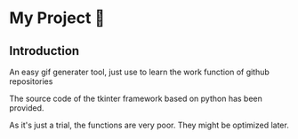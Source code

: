 # My Project 🚀

## Introduction
An easy gif generater tool, just use to learn the work function of github repositories

The source code of the tkinter framework based on python has been provided.

As it's just a trial, the functions are very poor. They might be optimized later.

